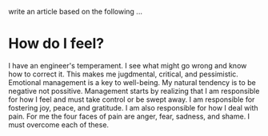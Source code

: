 write an article based on the following ...

# How do I feel?

I have an engineer's temperament.
I see what might go wrong and know how to correct it.
This makes me jugdmental, critical, and pessimistic.
Emotional management is a key to well-being.
My natural tendency is to be negative not possitive.
Management starts by realizing that I am responsible for how I feel and must take control or be swept away.
I am responsible for fostering joy, peace, and gratitude.
I am also responsible for how I deal with pain.
For me the four faces of pain are anger, fear, sadness, and shame.
I must overcome each of these.